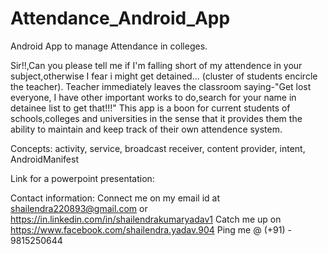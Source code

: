 # Attendance_Android_App
Android App to manage Attendance in colleges.

Sir!!,Can you please tell me if I'm falling short of my attendence in your subject,otherwise I fear i might get detained...
(cluster of students encircle the teacher). Teacher immediately leaves the classroom saying-"Get lost everyone,
I have other important works to do,search for your name in detainee list to get that!!!"
This app is a boon for current students of schools,colleges and universities in the sense that it provides them the 
ability to maintain and keep track of their own attendence system.

Concepts: 
activity, service, broadcast receiver, content provider, intent, AndroidManifest

Link for a powerpoint presentation:


Contact information:
Connect me on my email id at shailendra220893@gmail.com or https://in.linkedin.com/in/shailendrakumaryadav1
Catch me up on https://www.facebook.com/shailendra.yadav.904
Ping me @ (+91) - 9815250644
